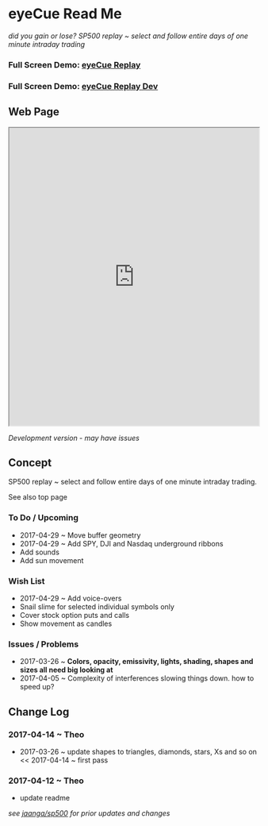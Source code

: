 

eyeCue Read Me
===
_did you gain or lose? SP500 replay ~ select and follow entire days of one minute intraday trading_


### Full Screen Demo: [eyeCue Replay ]( https://prediqtiv.github.io/eye-cue/ )

### Full Screen Demo: [eyeCue Replay Dev ]( https://prediqtiv.github.io/eye-cue/dev/ )

## Web Page

<iframe src="https://prediqtiv.github.io/eye-cue/dev/index.html" width=100% height=600px ></iframe>

_Development version - may have issues_


## Concept

SP500 replay ~ select and follow entire days of one minute intraday trading.

See also top page


### To Do / Upcoming

* 2017-04-29 ~ Move buffer geometry
* 2017-04-29 ~ Add SPY, DJI and Nasdaq underground ribbons
* Add sounds
* Add sun movement

### Wish List

* 2017-04-29 ~ Add voice-overs
* Snail slime for selected individual symbols only
* Cover stock option puts and calls
* Show movement as candles


### Issues / Problems

* 2017-03-26 ~ ****Colors, opacity, emissivity, lights, shading, shapes and sizes all need big looking at****
* 2017-04-05 ~ Complexity of interferences slowing things down. how to speed up?


## Change Log




### 2017-04-14 ~ Theo

* 2017-03-26 ~ update shapes to triangles, diamonds, stars, Xs and so on << 2017-04-14 ~ first pass

### 2017-04-12 ~ Theo

* update readme

_see [jaanga/sp500]( https://jaanga.github.io/sp500/#README.md ) for prior updates and changes_